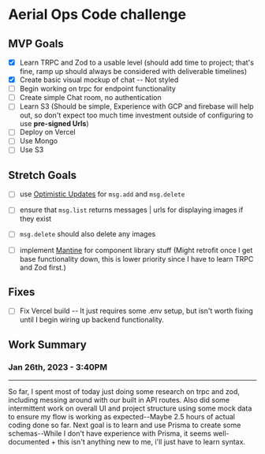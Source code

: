 # Aerial Ops Code challenge

## MVP Goals

- [x] Learn TRPC and Zod to a usable level (should add time to project; that's fine, ramp up should always be considered with deliverable timelines)
- [x] Create basic visual mockup of chat -- Not styled
- [ ] Begin working on trpc for endpoint functionality
- [ ] Create simple Chat room, no authentication
- [ ] Learn S3 (Should be simple, Experience with GCP and firebase will help out, so don't expect too much time investment outside of configuring to use **pre-signed Urls**)
- [ ] Deploy on Vercel
- [ ] Use Mongo
- [ ] Use S3

## Stretch Goals

- [ ] use [Optimistic Updates](https://tanstack.com/query/latest/docs/react/guides/optimistic-updates) for `msg.add` and `msg.delete`

- [ ] ensure that `msg.list` returns messages | urls for displaying images if they exist

- [ ] `msg.delete` should also delete any images

- [ ] implement [Mantine](https://mantine.dev/) for component library stuff (Might retrofit once I get base functionality down, this is lower priority since I have to learn TRPC and Zod first.)

## Fixes

- [ ] Fix Vercel build -- It just requires some .env setup, but isn't worth fixing until I begin wiring up backend functionality.

## Work Summary

### Jan 26th, 2023 - 3:40PM

---

So far, I spent most of today just doing some research on trpc and zod, including messing around with our built in API routes. Also did some intermittent work on overall UI and project structure using some mock data to ensure my flow is working as expected--Maybe 2.5 hours of actual coding done so far. Next goal is to learn and use Prisma to create some schemas--While I don't have experience with Prisma, it seems well-documented + this isn't anything new to me, i'll just have to learn syntax.
